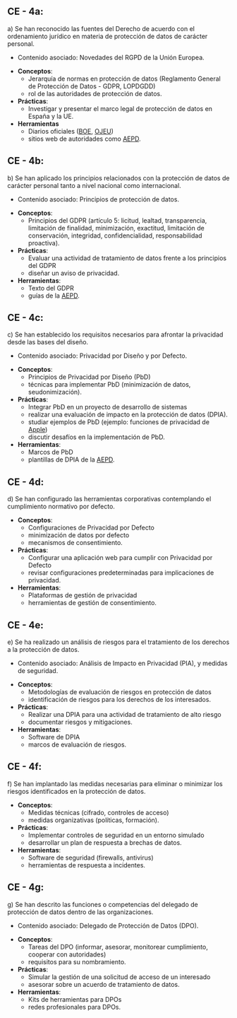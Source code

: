 ## CE - 4a:
a) Se han reconocido las fuentes del Derecho de acuerdo con el ordenamiento jurídico en materia de protección de datos de carácter personal.
* Contenido asociado: Novedades del RGPD de la Unión Europea.

- **Conceptos**:
	- Jerarquía de normas en protección de datos (Reglamento General de Protección de Datos - GDPR, LOPDGDD)
	- rol de las autoridades de protección de datos.
- **Prácticas**:
	- Investigar y presentar el marco legal de protección de datos en España y la UE.
- **Herramientas**
	- Diarios oficiales ([BOE](https://www.boe.es/), [OJEU](https://eur-lex.europa.eu/oj/direct-access.html))
	- sitios web de autoridades como [AEPD](https://www.aepd.es/).


## CE - 4b:
b) Se han aplicado los principios relacionados con la protección de datos de carácter personal tanto a nivel nacional como internacional.
* Contenido asociado: Principios de protección de datos.

- **Conceptos**:
	- Principios del GDPR (artículo 5: licitud, lealtad, transparencia, limitación de finalidad, minimización, exactitud, limitación de conservación, integridad, confidencialidad, responsabilidad proactiva).
- **Prácticas**:
	- Evaluar una actividad de tratamiento de datos frente a los principios del GDPR
	- diseñar un aviso de privacidad.
- **Herramientas**:
	- Texto del GDPR
	- guías de la [AEPD](https://www.aepd.es/).


## CE - 4c:
c) Se han establecido los requisitos necesarios para afrontar la privacidad desde las bases del diseño.
* Contenido asociado: Privacidad por Diseño y por Defecto.

- **Conceptos**:
	- Principios de Privacidad por Diseño (PbD)
	- técnicas para implementar PbD (minimización de datos, seudonimización).
- **Prácticas**:
	- Integrar PbD en un proyecto de desarrollo de sistemas
	- realizar una evaluación de impacto en la protección de datos (DPIA).
	- studiar ejemplos de PbD (ejemplo: funciones de privacidad de [Apple](https://www.apple.com/es/privacy/))
	- discutir desafíos en la implementación de PbD.
- **Herramientas**:
	- Marcos de PbD
	- plantillas de DPIA de la [AEPD](https://www.aepd.es/).

## CE - 4d:
d) Se han configurado las herramientas corporativas contemplando el cumplimiento normativo por defecto.

- **Conceptos**:
	- Configuraciones de Privacidad por Defecto
	- minimización de datos por defecto
	- mecanismos de consentimiento.
- **Prácticas**:
	- Configurar una aplicación web para cumplir con Privacidad por Defecto
	- revisar configuraciones predeterminadas para implicaciones de privacidad.
- **Herramientas**:
	- Plataformas de gestión de privacidad
	- herramientas de gestión de consentimiento.

## CE - 4e:
e) Se ha realizado un análisis de riesgos para el tratamiento de los derechos a la protección de datos.
* Contenido asociado: Análisis de Impacto en Privacidad (PIA), y medidas de seguridad.

- **Conceptos**:
	- Metodologías de evaluación de riesgos en protección de datos
	- identificación de riesgos para los derechos de los interesados.
- **Prácticas**:
	- Realizar una DPIA para una actividad de tratamiento de alto riesgo
	- documentar riesgos y mitigaciones.
- **Herramientas**:
	- Software de DPIA
	- marcos de evaluación de riesgos.

## CE - 4f:
f) Se han implantado las medidas necesarias para eliminar o minimizar los riesgos identificados en la protección de datos.

- **Conceptos**:
	- Medidas técnicas (cifrado, controles de acceso)
	- medidas organizativas (políticas, formación).
- **Prácticas**:
	- Implementar controles de seguridad en un entorno simulado
	- desarrollar un plan de respuesta a brechas de datos.
- **Herramientas**:
	- Software de seguridad (firewalls, antivirus)
	- herramientas de respuesta a incidentes.

## CE - 4g:
g) Se han descrito las funciones o competencias del delegado de protección de datos dentro de las organizaciones.
* Contenido asociado: Delegado de Protección de Datos (DPO).

- **Conceptos**:
	- Tareas del DPO (informar, asesorar, monitorear cumplimiento, cooperar con autoridades)
	- requisitos para su nombramiento.
- **Prácticas**:
	- Simular la gestión de una solicitud de acceso de un interesado
	- asesorar sobre un acuerdo de tratamiento de datos.
- **Herramientas**:
	- Kits de herramientas para DPOs
	- redes profesionales para DPOs.